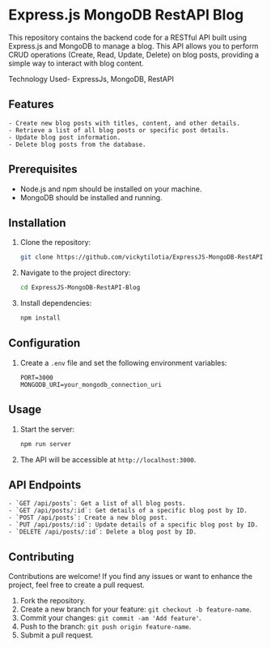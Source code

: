 # Express.js MongoDB RestAPI Blog

This repository contains the backend code for a RESTful API built using Express.js and MongoDB to manage a blog. This API allows you to perform CRUD operations (Create, Read, Update, Delete) on blog posts, providing a simple way to interact with blog content.

Technology Used- ExpressJs, MongoDB, RestAPI

## Features
```
- Create new blog posts with titles, content, and other details.
- Retrieve a list of all blog posts or specific post details.
- Update blog post information.
- Delete blog posts from the database.
```
## Prerequisites

- Node.js and npm should be installed on your machine.
- MongoDB should be installed and running.

## Installation

1. Clone the repository:

   ```bash
   git clone https://github.com/vickytilotia/ExpressJS-MongoDB-RestAPI-Blog.git
   ```

2. Navigate to the project directory:

   ```bash
   cd ExpressJS-MongoDB-RestAPI-Blog
   ```

3. Install dependencies:

   ```bash
   npm install
   ```

## Configuration

1. Create a `.env` file and set the following environment variables:

   ```
   PORT=3000
   MONGODB_URI=your_mongodb_connection_uri
   ```

## Usage

1. Start the server:

   ```bash
   npm run server
   ```

2. The API will be accessible at `http://localhost:3000`.

## API Endpoints
```
- `GET /api/posts`: Get a list of all blog posts.
- `GET /api/posts/:id`: Get details of a specific blog post by ID.
- `POST /api/posts`: Create a new blog post.
- `PUT /api/posts/:id`: Update details of a specific blog post by ID.
- `DELETE /api/posts/:id`: Delete a blog post by ID.
```
## Contributing

Contributions are welcome! If you find any issues or want to enhance the project, feel free to create a pull request.

1. Fork the repository.
2. Create a new branch for your feature: `git checkout -b feature-name`.
3. Commit your changes: `git commit -am 'Add feature'`.
4. Push to the branch: `git push origin feature-name`.
5. Submit a pull request.
